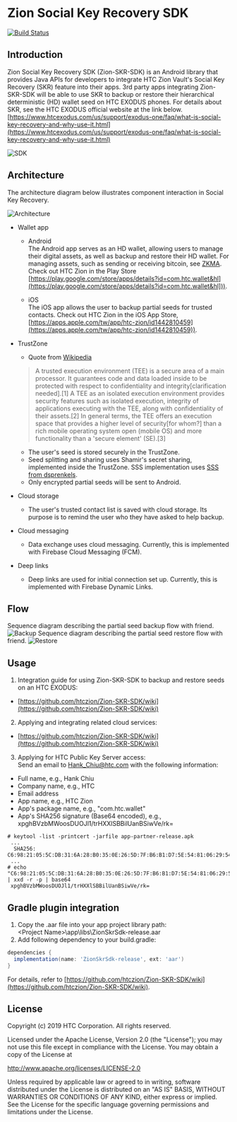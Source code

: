# Zion Social Key Recovery SDK
[![Build Status](https://travis-ci.com/htczion/Zion-SKR-SDK.svg?branch=master)](https://travis-ci.com/htczion/Zion-SKR-SDK)


## Introduction

Zion Social Key Recovery SDK (Zion-SKR-SDK) is an Android library that provides Java APIs for developers to integrate HTC Zion Vault's Social Key Recovery (SKR) feature into their apps. 3rd party apps integrating Zion-SKR-SDK will be able to use SKR to backup or restore their hierarchical deterministic (HD) wallet seed on HTC EXODUS phones. For details about SKR, see the HTC EXODUS official website at the link below.  
[https://www.htcexodus.com/us/support/exodus-one/faq/what-is-social-key-recovery-and-why-use-it.html](https://www.htcexodus.com/us/support/exodus-one/faq/what-is-social-key-recovery-and-why-use-it.html)

![SDK](media/sdk.png "SDK")


## Architecture

The architecture diagram below illustrates component interaction in Social Key Recovery.

![Architecture](media/architecture.png "Architecture")

* Wallet app
  * Android  
  The Android app serves as an HD wallet, allowing users to manage their digital assets, as well as backup and restore their HD wallet. For managing assets, such as sending or receiving bitcoin, see [ZKMA](https://github.com/htczion/ZKMA). Check out HTC Zion in the Play Store [https://play.google.com/store/apps/details?id=com.htc.wallet&hl](https://play.google.com/store/apps/details?id=com.htc.wallet&hl])).

  * iOS  
  The iOS app allows the user to backup partial seeds for trusted contacts. Check out HTC Zion in the iOS App Store, [https://apps.apple.com/tw/app/htc-zion/id1442810459](https://apps.apple.com/tw/app/htc-zion/id1442810459)).

* TrustZone  
  * Quote from [Wikipedia](https://en.wikipedia.org/wiki/Trusted_execution_environment)
  > A trusted execution environment (TEE) is a secure area of a main processor. It guarantees code and data loaded inside to be protected with respect to confidentiality and integrity[clarification needed].[1] A TEE as an isolated execution environment provides security features such as isolated execution, integrity of applications executing with the TEE, along with confidentiality of their assets.[2] In general terms, the TEE offers an execution space that provides a higher level of security[for whom?] than a rich mobile operating system open (mobile OS) and more functionality than a 'secure element' (SE).[3]
  * The user's seed is stored securely in the TrustZone.
  * Seed splitting and sharing uses Shamir's secret sharing, implemented inside the TrustZone. SSS implementation uses [SSS from dsprenkels](https://github.com/dsprenkels/sss). 
  * Only encrypted partial seeds will be sent to Android.
* Cloud storage  
  * The user's trusted contact list is saved with cloud storage. Its purpose is to remind the user who they have asked to help backup.
* Cloud messaging  
  * Data exchange uses cloud messaging. Currently, this is implemented with Firebase Cloud Messaging (FCM).
* Deep links  
  * Deep links are used for initial connection set up. Currently, this is implemented with Firebase Dynamic Links.

## Flow

Sequence diagram describing the partial seed backup flow with friend.  
![Backup](media/skr_seeds_backup.png "Backup")
Sequence diagram describing the partial seed restore flow with friend. 
![Restore](media/skr_seeds_restore.png "Restore")


## Usage

1. Integration guide for using Zion-SKR-SDK to backup and restore seeds on an HTC EXODUS:
  * [https://github.com/htczion/Zion-SKR-SDK/wiki](https://github.com/htczion/Zion-SKR-SDK/wiki)
2. Applying and integrating related cloud services:
  * [https://github.com/htczion/Zion-SKR-SDK/wiki](https://github.com/htczion/Zion-SKR-SDK/wiki)
3. Applying for HTC Public Key Server access:  
 Send an email to [Hank_Chiu@htc.com](mailto:hank_chiu@htc.com) with the following information:
  * Full name, e.g., Hank Chiu
  * Company name, e.g., HTC
  * Email address
  * App name, e.g., HTC Zion
  * App's package name, e.g., "com.htc.wallet"
  * App's SHA256 signature (Base64 encoded), e.g., xpghBVzbMWoosDUOJl1/trHXXlSBBilUanBSiwVe/rk=
 ```
 # keytool -list -printcert -jarfile app-partner-release.apk  
  ...
   SHA256: C6:98:21:05:5C:DB:31:6A:28:B0:35:0E:26:5D:7F:B6:B1:D7:5E:54:81:06:29:54:6A:70:52:8B:05:5E:FE:B9
  ...
 # echo "C6:98:21:05:5C:DB:31:6A:28:B0:35:0E:26:5D:7F:B6:B1:D7:5E:54:81:06:29:54:6A:70:52:8B:05:5E:FE:B9" | xxd -r -p | base64  
  xpghBVzbMWoosDUOJl1/trHXXlSBBilUanBSiwVe/rk=
 ```   


## Gradle plugin integration

1. Copy the .aar file into your app project library path:  
    \<Project Name\>\app\libs\ZionSkrSdk-release.aar  
2. Add following dependency to your build.gradle:  

```gradle
dependencies {
  implementation(name: 'ZionSkrSdk-release', ext: 'aar')     
}
```

For details, refer to [https://github.com/htczion/Zion-SKR-SDK/wiki](https://github.com/htczion/Zion-SKR-SDK/wiki).


## License

Copyright (c) 2019 HTC Corporation. All rights reserved.

Licensed under the Apache License, Version 2.0 (the "License");
you may not use this file except in compliance with the License.
You may obtain a copy of the License at

http://www.apache.org/licenses/LICENSE-2.0

Unless required by applicable law or agreed to in writing, software
distributed under the License is distributed on an "AS IS" BASIS,
WITHOUT WARRANTIES OR CONDITIONS OF ANY KIND, either express or implied.
See the License for the specific language governing permissions and
limitations under the License.
